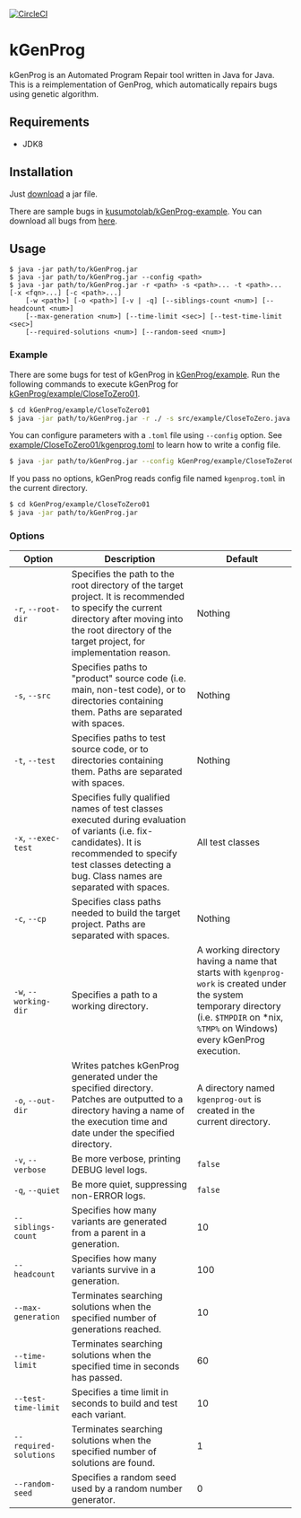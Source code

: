 [![CircleCI](https://circleci.com/gh/kusumotolab/kGenProg/tree/master.svg?style=svg)](https://circleci.com/gh/kusumotolab/kGenProg/tree/master)

# kGenProg
kGenProg is an Automated Program Repair tool written in Java for Java.
This is a reimplementation of GenProg, which automatically repairs bugs using genetic algorithm.


## Requirements
- JDK8


## Installation
Just [download](https://github.com/kusumotolab/kGenProg/releases/download/v0.2/kGenProg.jar) a jar file.

There are sample bugs in [kusumotolab/kGenProg-example](https://github.com/kusumotolab/kGenProg-example).
You can download all bugs from [here](https://github.com/kusumotolab/kGenProg-example/archive/master.zip).


## Usage
```
$ java -jar path/to/kGenProg.jar
$ java -jar path/to/kGenProg.jar --config <path>
$ java -jar path/to/kGenProg.jar -r <path> -s <path>... -t <path>... [-x <fqn>...] [-c <path>...]
    [-w <path>] [-o <path>] [-v | -q] [--siblings-count <num>] [--headcount <num>]
    [--max-generation <num>] [--time-limit <sec>] [--test-time-limit <sec>]
    [--required-solutions <num>] [--random-seed <num>]

```

### Example
There are some bugs for test of kGenProg in [kGenProg/example](example).
Run the following commands to execute kGenProg for [kGenProg/example/CloseToZero01](example/CloseToZero01).

```sh
$ cd kGenProg/example/CloseToZero01
$ java -jar path/to/kGenProg.jar -r ./ -s src/example/CloseToZero.java -t src/example/CloseToZeroTest.java
```

You can configure parameters with a `.toml` file using `--config` option.
See [example/CloseToZero01/kgenprog.toml](example/CloseToZero01/kgenprog.toml) to learn how to write a config file.
```sh
$ java -jar path/to/kGenProg.jar --config kGenProg/example/CloseToZero01/kgenprog.toml
```

If you pass no options, kGenProg reads config file named `kgenprog.toml` in the current directory.
```sh
$ cd kGenProg/example/CloseToZero01
$ java -jar path/to/kGenProg.jar
```


### Options
| Option | Description | Default |
|---|---|---|
| `-r`, `--root-dir` | Specifies the path to the root directory of the target project. It is recommended to specify the current directory after moving into the root directory of the target project, for implementation reason. | Nothing |
| `-s`, `--src` | Specifies paths to "product" source code (i.e. main, non-test code), or to directories containing them. Paths are separated with spaces. | Nothing |
| `-t`, `--test` | Specifies paths to test source code, or to directories containing them. Paths are separated with spaces. | Nothing |
| `-x`, `--exec-test` | Specifies fully qualified names of test classes executed during evaluation of variants (i.e. fix-candidates). It is recommended to specify test classes detecting a bug. Class names are separated with spaces. | All test classes |
| `-c`, `--cp` | Specifies class paths needed to build the target project. Paths are separated with spaces. | Nothing |
| `-w`, `--working-dir` | Specifies a path to a working directory. | A working directory having a name that starts with `kgenprog-work` is created under the system temporary directory (i.e. `$TMPDIR` on *nix, `%TMP%` on Windows) every kGenProg execution. |
| `-o`, `--out-dir` | Writes patches kGenProg generated under the specified directory. Patches are outputted to a directory having a name of the execution time and date under the specified directory. | A directory named `kgenprog-out` is created in the current directory. |
| `-v`, `--verbose` | Be more verbose, printing DEBUG level logs. | `false` |
| `-q`, `--quiet` | Be more quiet, suppressing non-ERROR logs. | `false` |
| `--siblings-count` | Specifies how many variants are generated from a parent in a generation. | 10 |
| `--headcount` | Specifies how many variants survive in a generation. | 100 |
| `--max-generation` | Terminates searching solutions when the specified number of generations reached. | 10 |
| `--time-limit` | Terminates searching solutions when the specified time in seconds has passed. | 60 |
| `--test-time-limit` | Specifies a time limit in seconds to build and test each variant. | 10 |
| `--required-solutions` | Terminates searching solutions when the specified number of solutions are found. | 1 |
| `--random-seed` | Specifies a random seed used by a random number generator. | 0 |

